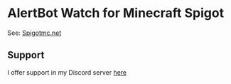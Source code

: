 # AlertBot Watch for Minecraft Spigot
See: [Spigotmc.net](https://www.spigotmc.org/resources/alertbot-watch.87755/)

## Support
I offer support in my Discord server [here](https://discord.com/invite/BrhNg7z)
